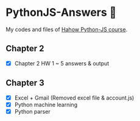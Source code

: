 # PythonJS-Answers 👾

My codes and files of [Hahow Python-JS course](https://hahow.in/courses/5d77176845639e00212bc562/main).

## Chapter 2

- [x] Chapter 2 HW 1 ~ 5 answers & output

## Chapter 3

- [x] Excel + Gmail (Removed excel file & account.js)
- [x] Python machine learning
- [x] Python parser